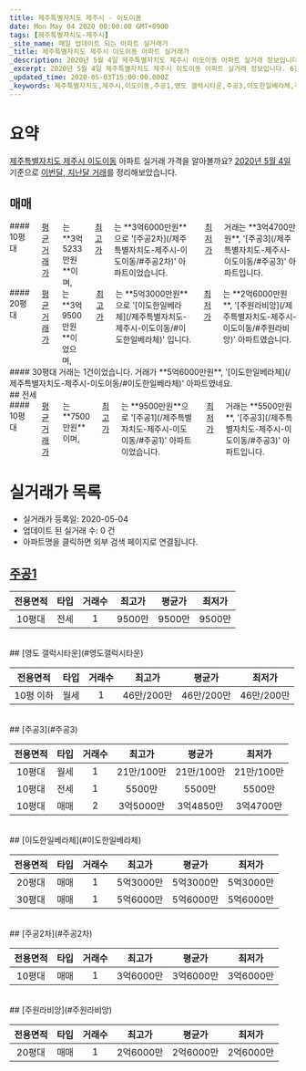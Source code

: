 ```yaml
---
title: 제주특별자치도 제주시 - 이도이동
date: Mon May 04 2020 00:00:00 GMT+0900
tags: [제주특별자치도-제주시]
_site_name: 매일 업데이트 되는 아파트 실거래가
_title: 제주특별자치도 제주시 이도이동 아파트 실거래가
_description: 2020년 5월 4일 제주특별자치도 제주시 이도이동 아파트 실거래 정보입니다. 6건 아파트 정보가 있습니다.
_excerpt: 2020년 5월 4일 제주특별자치도 제주시 이도이동 아파트 실거래 정보입니다. 6건 아파트 정보가 있습니다.
_updated_time: 2020-05-03T15:00:00.000Z
_keywords: 제주특별자치도,제주시,이도이동,주공1,영도 갤럭시타운,주공3,이도한일베라체,주공2차,주원라비앙
---
```





# 요약
<ins>제주특별자치도 제주시 이도이동</ins> 아파트 실거래 가격을 알아볼까요? <ins>2020년 5월 4일</ins> 기준으로 <ins>이번달, 지난달 거래</ins>를 정리해보았습니다.

## 매매
<div class="container">
<div class="six columns" markdown="1">
#### 10평대
<ins>평균 거래가</ins>는 **3억5233만원**이며, <ins>최고가</ins>는 **3억6000만원**으로 '[주공2차](/제주특별자치도-제주시-이도이동/#주공2차)' 아파트이었습니다. <ins>최저가</ins> 거래는 **3억4700만원**, '[주공3](/제주특별자치도-제주시-이도이동/#주공3)' 아파트입니다.
</div>
<div class="six columns" markdown="1">
#### 20평대
<ins>평균 거래가</ins>는 **3억9500만원**이었으며, <ins>최고가</ins>는 **5억3000만원**으로 '[이도한일베라체](/제주특별자치도-제주시-이도이동/#이도한일베라체)' 입니다. <ins>최저가</ins>는 **2억6000만원**, '[주원라비앙](/제주특별자치도-제주시-이도이동/#주원라비앙)' 아파트였습니다.
</div>
</div>
<div class="container">
<div class="twelve columns" markdown="1">
#### 30평대
거래는 1건이었습니다. 거래가 **5억6000만원**, '[이도한일베라체](/제주특별자치도-제주시-이도이동/#이도한일베라체)' 아파트였네요.
</div>
</div>
## 전세
<div class="container">
<div class="twelve columns" markdown="1">
#### 10평대
<ins>평균 거래가</ins>는 **7500만원**이며, <ins>최고가</ins>는 **9500만원**으로 '[주공1](/제주특별자치도-제주시-이도이동/#주공1)' 아파트이었습니다. <ins>최저가</ins> 거래는 **5500만원**, '[주공3](/제주특별자치도-제주시-이도이동/#주공3)' 아파트입니다.
</div>
</div>



# 실거래가 목록
- 실거래가 등록일: 2020-05-04
- 업데이트 된 실거래 수: 0 건
- 아파트명을 클릭하면 외부 검색 페이지로 연결됩니다.

## [주공1](#주공1)

|전용면적|타입|거래수|최고가|평균가|최저가|
|:---:|:---:|:---:|:---:|:---:|:---:|
|10평대|<span class="deal-type-2">전세</span>|1|9500만|9500만|9500만|

<br/>
## [영도 갤럭시타운](#영도갤럭시타운)

|전용면적|타입|거래수|최고가|평균가|최저가|
|:---:|:---:|:---:|:---:|:---:|:---:|
|10평 이하|<span class="deal-type-3">월세</span>|1|46만/200만|46만/200만|46만/200만|

<br/>
## [주공3](#주공3)

|전용면적|타입|거래수|최고가|평균가|최저가|
|:---:|:---:|:---:|:---:|:---:|:---:|
|10평대|<span class="deal-type-3">월세</span>|1|21만/100만|21만/100만|21만/100만|
|10평대|<span class="deal-type-2">전세</span>|1|5500만|5500만|5500만|
|10평대|<span class="deal-type-1">매매</span>|2|3억5000만|3억4850만|3억4700만|

<br/>
## [이도한일베라체](#이도한일베라체)

|전용면적|타입|거래수|최고가|평균가|최저가|
|:---:|:---:|:---:|:---:|:---:|:---:|
|20평대|<span class="deal-type-1">매매</span>|1|5억3000만|5억3000만|5억3000만|
|30평대|<span class="deal-type-1">매매</span>|1|5억6000만|5억6000만|5억6000만|

<br/>
## [주공2차](#주공2차)

|전용면적|타입|거래수|최고가|평균가|최저가|
|:---:|:---:|:---:|:---:|:---:|:---:|
|10평대|<span class="deal-type-1">매매</span>|1|3억6000만|3억6000만|3억6000만|

<br/>
## [주원라비앙](#주원라비앙)

|전용면적|타입|거래수|최고가|평균가|최저가|
|:---:|:---:|:---:|:---:|:---:|:---:|
|20평대|<span class="deal-type-1">매매</span>|1|2억6000만|2억6000만|2억6000만|

<br/>



